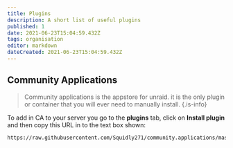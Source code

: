 ```yaml
---
title: Plugins
description: A short list of useful plugins
published: 1
date: 2021-06-23T15:04:59.432Z
tags: organisation
editor: markdown
dateCreated: 2021-06-23T15:04:59.432Z
---
```


## Community Applications

> Community applications is the appstore for unraid. it is the only plugin or container that you will ever need to manually install.
{.is-info}

To add in CA to your server you go to the **plugins** tab, click on **Install plugin** and then copy this URL in to the text box shown:

```txt
https://raw.githubusercontent.com/Squidly271/community.applications/master/plugins/community.applications.plg
```